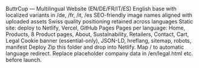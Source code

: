 ButtrCup — Multilingual Website (EN/DE/FR/IT/ES)
English base with localized variants in /de, /fr, /it, /es
SEO-friendly image names aligned with uploaded assets
Swiss quality positioning retained across languages
Static site: deploy to Netlify, Vercel, GitHub Pages
Pages per language: Home, Products, 8 Product pages, About, Sustainability, Retailers, Contact, Cart, Legal
Cookie banner (essential-only), JSON-LD, hreflang, sitemap, robots, manifest
Deploy
Zip this folder and drop into Netlify. Map / to automatic language redirect. Replace placeholder company data in /en/legal.html etc. before launch.

